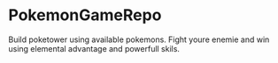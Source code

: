 # PokemonGameRepo
Build poketower using available pokemons. Fight youre enemie and win using elemental advantage and powerfull skils.
